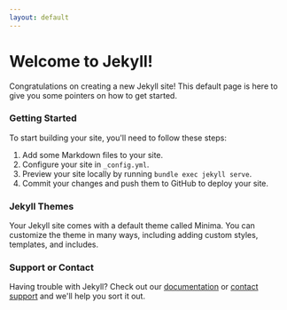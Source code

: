```yaml
---
layout: default
---
```


# Welcome to Jekyll!

Congratulations on creating a new Jekyll site! This default page is here to give you some pointers on how to get started.

### Getting Started

To start building your site, you'll need to follow these steps:

1. Add some Markdown files to your site.
2. Configure your site in `_config.yml`.
3. Preview your site locally by running `bundle exec jekyll serve`.
4. Commit your changes and push them to GitHub to deploy your site.

### Jekyll Themes

Your Jekyll site comes with a default theme called Minima. You can customize the theme in many ways, including adding custom styles, templates, and includes.

### Support or Contact

Having trouble with Jekyll? Check out our [documentation](https://jekyllrb.com/docs/) or [contact support](https://github.com/contact) and we'll help you sort it out.
